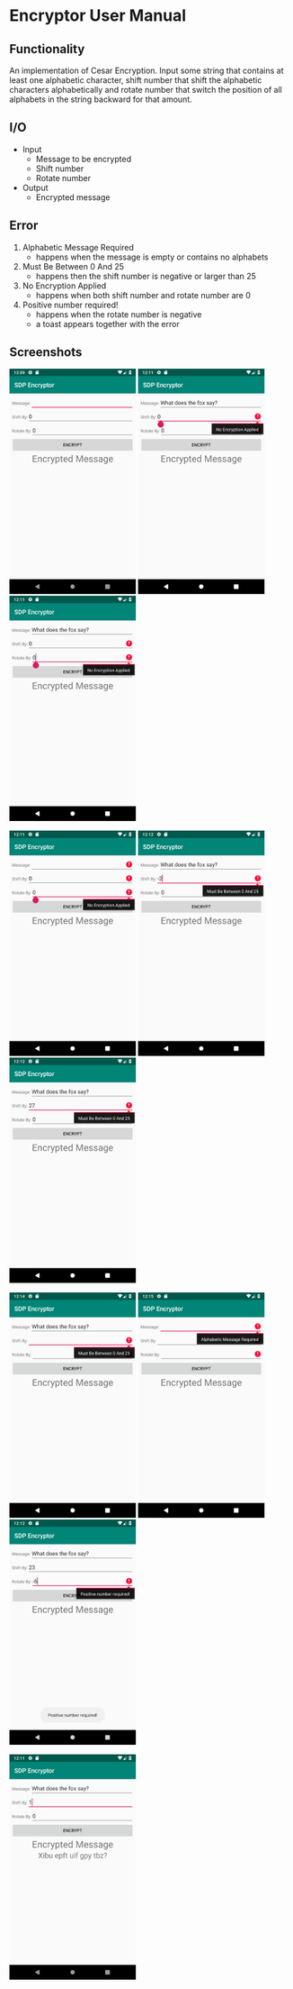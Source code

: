 # Encryptor User Manual

## Functionality

An implementation of Cesar Encryption. Input some string that contains at least one alphabetic character, shift number that shift the alphabetic characters alphabetically and rotate number that switch the position of all alphabets in the string backward for that amount.

## I/O

* Input
	* Message to be encrypted
	* Shift number
	* Rotate number
* Output
	* Encrypted message

## Error

1. Alphabetic Message Required
	* happens when the message is empty or contains no alphabets
2. Must Be Between 0 And 25
	* happens then the shift number is negative or larger than 25
3. No Encryption Applied
	* happens when both shift number and rotate number are 0
4. Positive number required!
	* happens when the rotate number is negative
	* a toast appears together with the error

## Screenshots

<img src="img/default.png" alt="Default interface" width="225" height="400"> <img src="img/00NEA1.png" alt="No Encryption Applied" width="225" height="400"> <img src="img/00NEA2.png" alt="No Encryption Applied" width="225" height="400">

<img src="img/empty00NEA2.png" alt="No Encryption Applied" width="225" height="400"> <img src="img/MBBA-2.png" alt="No Encryption Applied" width="225" height="400"> <img src="img/MBBA27.png" alt="No Encryption Applied" width="225" height="400">

<img src="img/nullnullMBBA.png" alt="No Encryption Applied" width="225" height="400"> <img src="img/nullnullnullAMR.png" alt="No Encryption Applied" width="225" height="400"> <img src="img/PNR.png" alt="No Encryption Applied" width="225" height="400">

<img src="img/10.png" alt="No Encryption Applied" width="225" height="400">